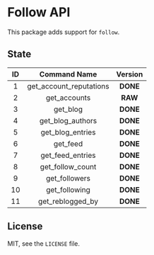 # Follow API

This package adds support for `follow`.

## State

| **ID** | **Command Name** | **Version** |
| :-: | :-: | :-: |
| 1 | get_account_reputations | **DONE** |
| 2 | get_accounts | **RAW** |
| 3 | get_blog | **DONE** |
| 4 | get_blog_authors | **DONE** |
| 5 | get_blog_entries | **DONE** |
| 6 | get_feed | **DONE** |
| 7 | get_feed_entries | **DONE** |
| 8 | get_follow_count | **DONE** |
| 9 | get_followers | **DONE** |
| 10 | get_following | **DONE** |
| 11 | get_reblogged_by | **DONE** |

## License

MIT, see the `LICENSE` file.
